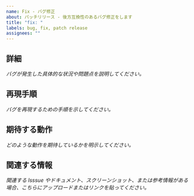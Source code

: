 ```yaml
---
name: Fix - バグ修正
about: パッチリリース - 後方互換性のあるバグ修正をします
title: "fix: "
labels: bug, fix, patch release
assignees: ""
---
```


## 詳細

_バグが発生した具体的な状況や問題点を説明してください。_

## 再現手順

_バグを再現するための手順を示してください。_

## 期待する動作

_どのような動作を期待しているかを明示してください。_

## 関連する情報

_関連する Isssue やドキュメント、スクリーンショット、または参考情報がある場合、こちらにアップロードまたはリンクを貼ってください。_
